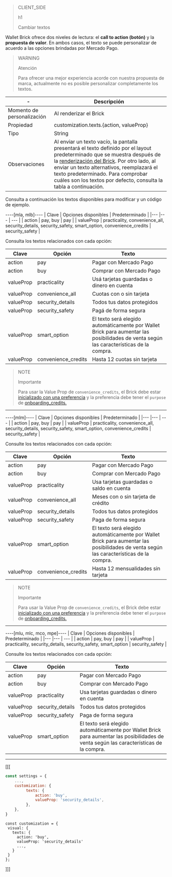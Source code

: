 > CLIENT_SIDE
>
> h1
>
> Cambiar textos

Wallet Brick ofrece dos niveles de lectura: el **call to action (botón)** y la **propuesta de valor**. En ambos casos, el texto se puede personalizar de acuerdo a las opciones brindadas por Mercado Pago.

> WARNING
>
> Atención
>
> Para ofrecer una mejor experiencia acorde con nuestra propuesta de marca, actualmente no es posible personalizar completamente los textos.

| - | Descripción |
| --- | --- |
| Momento de personalización  | Al renderizar el Brick  |
| Propiedad  | customization.texts.{action, valueProp} |
| Tipo  | String  |
| Observaciones  | Al enviar un texto vacío, la pantalla presentará el texto definido por el layout predeterminado que se muestra después de la [renderización del Brick](/developers/es/docs/checkout-bricks/wallet-brick/default-rendering#bookmark_renderizar_o_brick). Por otro lado, al enviar un texto alternativos, reemplazará el texto predeterminado. Para comprobar cuáles son los textos por defecto, consulta la tabla a continuación. |

Consulta a continuación los textos disponibles para modificar y un código de ejemplo.

----[mla, mlb]----
| Clave | Opciones disponibles | Predeterminado |
|--- |--- | --- |
| action | pay, buy | pay |
| valueProp | practicality, convenience_all, security_details, security_safety, smart_option, convenience_credits | security_safety |

Consulta los textos relacionados con cada opción:

| Clave | Opción | Texto |
|--- |--- | --- |
|action |pay | Pagar con Mercado Pago |
|action |buy | Comprar con Mercado Pago |
|valueProp |practicality | Usá tarjetas guardadas o dinero en cuenta |
|valueProp |convenience_all | Cuotas con o sin tarjeta |
|valueProp |security_details | Todos tus datos protegidos |
|valueProp |security_safety | Pagá de forma segura |
|valueProp |smart_option| El texto será elegido automáticamente por Wallet Brick para aumentar las posibilidades de venta según las características de la compra. |
|valueProp |convenience_credits| Hasta 12 cuotas sin tarjeta  |

> NOTE
>
> Importante
>
> Para usar la Value Prop de `convenience_credits`, el Brick debe estar [inicializado con una preferencia](/developers/es/docs/checkout-bricks/wallet-brick/advanced-features/preference-startup) y la preferencia debe tener el `purpose` de [onboarding_credits.](/developers/es/docs/checkout-bricks/wallet-brick/advanced-features/preferences) 

------------
----[mlm]----
| Clave | Opciones disponibles | Predeterminado |
|--- |--- | --- |
| action | pay, buy | pay |
| valueProp | practicality, convenience_all, security_details, security_safety, smart_option, convenience_credits | security_safety |

Consulte los textos relacionados con cada opción:

| Clave | Opción | Texto |
|--- |--- | --- |
|action |pay | Pagar con Mercado Pago |
|action |buy | Comprar con Mercado Pago |
|valueProp |practicality | Usa tarjetas guardadas o saldo en cuenta |
|valueProp |convenience_all | Meses con o sin tarjeta de crédito |
|valueProp |security_details | Todos tus datos protegidos |
|valueProp |security_safety | Paga de forma segura |
|valueProp |smart_option| El texto será elegido automáticamente por Wallet Brick para aumentar las posibilidades de venta según las características de la compra. |
|valueProp |convenience_credits| Hasta 12 mensualidades sin tarjeta |

> NOTE
>
> Importante
>
> Para usar la Value Prop de `convenience_credits`, el Brick debe estar [inicializado con una preferencia](/developers/es/docs/checkout-bricks/wallet-brick/advanced-features/preference-startup) y la preferencia debe tener el `purpose` de [onboarding_credits.](/developers/es/docs/checkout-bricks/wallet-brick/advanced-features/preferences)

------------
----[mlu, mlc, mco, mpe]----
| Clave | Opciones disponibles | Predeterminado |
|--- |--- | --- |
| action | pay, buy | pay |
| valueProp | practicality, security_details, security_safety, smart_option | security_safety |

Consulte los textos relacionados con cada opción:

| Clave | Opción | Texto |
|--- |--- | --- |
|action |pay | Pagar con Mercado Pago |
|action |buy | Comprar con Mercado Pago |
|valueProp |practicality | Usa tarjetas guardadas o dinero en cuenta |
|valueProp |security_details | Todos tus datos protegidos |
|valueProp |security_safety | Paga de forma segura |
|valueProp |smart_option| El texto será elegido automáticamente por Wallet Brick para aumentar las posibilidades de venta según las características de la compra. |

------------

[[[
```javascript
const settings = {
    ...,
    customization: {
         texts: {
             action: 'buy',
             valueProp: 'security_details',
         },
    },
}
```
```react-jsx
const customization = {
 visual: {
   texts: {
     action: 'buy',
     valueProp: 'security_details'
     ...,
   }
 }
};
```
]]]